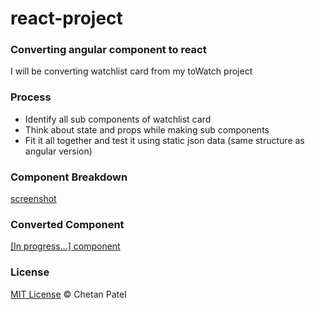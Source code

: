 # react-project
### Converting angular component to react
I will be converting watchlist card from my toWatch project

### Process
- Identify all sub components of watchlist card
- Think about state and props while making sub components
- Fit it all together and test it using static json data (same structure as angular version)

### Component Breakdown
[screenshot](https://github.com/ChetanPate1/react-project/blob/master/component-breakdown.png)

### Converted Component
[[In progress...] component](https://chetanpate1.github.io/react-project/)


### License
[MIT License](https://github.com/ChetanPate1/react-project/blob/master/LICENCE)
© Chetan Patel
